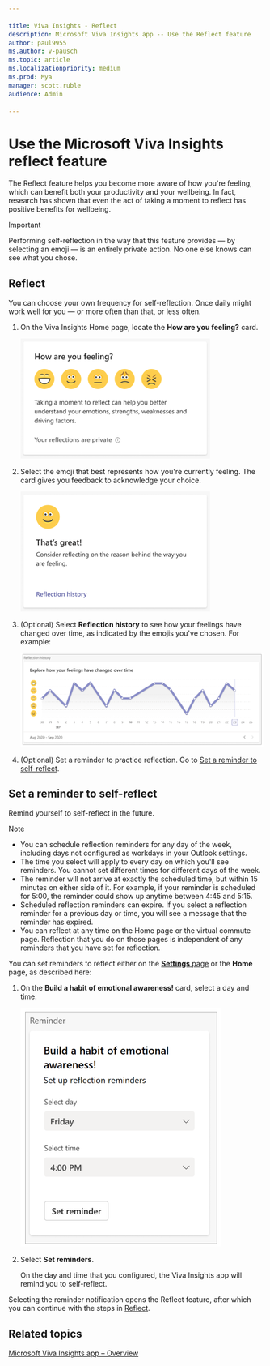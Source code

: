 ```yaml
---

title: Viva Insights - Reflect 
description: Microsoft Viva Insights app -- Use the Reflect feature
author: paul9955
ms.author: v-pausch
ms.topic: article
ms.localizationpriority: medium 
ms.prod: Mya
manager: scott.ruble
audience: Admin

---
```


# Use the Microsoft Viva Insights reflect feature

The Reflect feature helps you become more aware of how you're feeling, which can benefit both your productivity and your wellbeing. In fact, research has shown that even the act of taking a moment to reflect has positive benefits for wellbeing.

>[!Important]
>Performing self-reflection in the way that this feature provides &mdash; by selecting an emoji &mdash; is an entirely private action. No one else knows can see what you chose.

## Reflect

You can choose your own frequency for self-reflection. Once daily might work well for you &mdash; or more often than that, or less often.  

1. On the Viva Insights Home page, locate the **How are you feeling?** card.

   ![Reflect icons.](images/reflect-icons-70.png)

2. Select the emoji that best represents how you're currently feeling. The card gives you feedback to acknowledge your choice.

   ![Feedback page.](images/reflect-thats-great-46.png)

3. (Optional) Select **Reflection history** to see how your feelings have changed over time, as indicated by the emojis you've chosen. For example:

   ![Reminders to reflect.](images/reflect-trendline.png)  

4. (Optional) Set a reminder to practice reflection. Go to [Set a reminder to self-reflect](#set-a-reminder-to-self-reflect).

## Set a reminder to self-reflect

Remind yourself to self-reflect in the future.

> [!Note]
>
> * You can schedule reflection reminders for any day of the week, including days not configured as workdays in your Outlook settings.
> * The time you select will apply to every day on which you'll see reminders. You cannot set different times for different days of the week.
> * The reminder will not arrive at exactly the scheduled time, but within 15 minutes on either side of it. For example, if your reminder is scheduled for 5:00, the reminder could show up anytime between 4:45 and 5:15.
> * Scheduled reflection reminders can expire. If you select a reflection reminder for a previous day or time, you will see a message that the reminder has expired.
> * You can reflect at any time on the Home page or the virtual commute page. Reflection that you do on those pages is independent of any reminders that you have set for reflection.

You can set reminders to reflect either on the [**Settings** page](viva-teams-app-settings.md) or the **Home** page, as described here:

1. On the **Build a habit of emotional awareness!** card, select a day and time:

   ![Reflect reminders.](images/set-reflect-reminders-60.png)  

2. Select **Set reminders**.

   On the day and time that you configured, the Viva Insights app will remind you to self-reflect.

  Selecting the reminder notification opens the Reflect feature, after which you can continue with the steps in [Reflect](#reflect).  

## Related topics

[Microsoft Viva Insights app &ndash; Overview](viva-teams-app.md)
